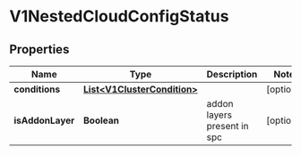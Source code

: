 # V1NestedCloudConfigStatus

## Properties
Name | Type | Description | Notes
------------ | ------------- | ------------- | -------------
**conditions** | [**List&lt;V1ClusterCondition&gt;**](V1ClusterCondition.md) |  |  [optional]
**isAddonLayer** | **Boolean** | addon layers present in spc |  [optional]
